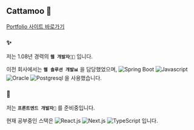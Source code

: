 ## Cattamoo 🤗

[Portfolio 사이트 바로가기](https://cattamoo.github.io/portfolio)

### ✨
저는 1.08년 경력의 **`웹 개발자👩‍💻`** 입니다.

이전 회사에서는 **`웹 솔루션 개발📊`** 을 담당했었으며,
![Spring Boot](https://img.shields.io/badge/-Spring-6db33f?style=flat-square&logo=spring&logoColor=ffffff)
![Javascript](https://img.shields.io/badge/-Javascript-f7df1e?style=flat-square&logo=javascript&logoColor=ffffff)
![Oracle](https://img.shields.io/badge/-Oracle-c74634?style=flat-square&logo=oracle&logoColor=ffffff)
![Postgresql](https://img.shields.io/badge/-Postgresql-336791?style=flat-square&logo=postgresql&logoColor=ffffff)
을 사용했습니다.


### 🌱

저는 **`프론트엔드 개발자🎨`** 를 준비중입니다.

현재 공부중인 스택은
![React.js](https://img.shields.io/badge/-React.js-61dafb?style=flat-square&logo=react&logoColor=ffffff)
![Next.js](https://img.shields.io/badge/-Next.js-000000?style=flat-square&logo=next.js&logoColor=ffffff)
![TypeScript](https://img.shields.io/badge/-TypeScript-3178c6?style=flat-square&logo=typescript&logoColor=ffffff)
입니다.


<!--

![HTML](https://img.shields.io/badge/-HTML-e34c26?style=flat-square&logo=HTML5&logoColor=ffffff)
![CSS](https://img.shields.io/badge/-CSS-264de4?style=flat-square&logo=CSS3&logoColor=ffffff)
![Javascript](https://img.shields.io/badge/-Javascript-f7df1e?style=flat-square&logo=javascript&logoColor=ffffff)
![React](https://img.shields.io/badge/-React-61dafb?style=flat-square&logo=react&logoColor=ffffff)
![Postgresql](https://img.shields.io/badge/-Postgresql-336791?style=flat-square&logo=postgresql&logoColor=ffffff)

**Cattamoo/Cattamoo** is a ✨ _special_ ✨ repository because its `README.md` (this file) appears on your GitHub profile.

Here are some ideas to get you started:

- 🔭 I’m currently working on ...
- 🌱 I’m currently learning ...
- 👯 I’m looking to collaborate on ...
- 🤔 I’m looking for help with ...
- 💬 Ask me about ...
- 📫 How to reach me: ...
- 😄 Pronouns: ...
- ⚡ Fun fact: ...
-->
